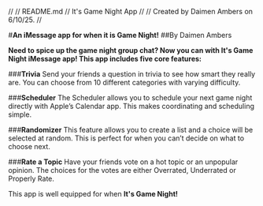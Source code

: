 //
//  README.md
//  It's Game Night App
//
//  Created by Daimen Ambers on 6/10/25.
//

#__An iMessage app for when it is Game Night!__
##By Daimen Ambers

__Need to spice up the game night group chat? Now you can with It's Game Night iMessage app! This app includes five core features:__

###__Trivia__
Send your friends a question in trivia to see how smart they really are. You can choose from 10 different categories with varying difficulty.

###__Scheduler__
The Scheduler allows you to schedule your next game night directly with Apple’s Calendar app. This makes coordinating and scheduling simple.

###__Randomizer__
This feature allows you to create a list and a choice will be selected at random. This is perfect for when you can’t decide on what to choose next.

###__Rate a Topic__
Have your friends vote on a hot topic or an unpopular opinion. The choices for the votes are either Overrated, Underrated or Properly Rate.

This app is well equipped for when __It's Game Night!__
